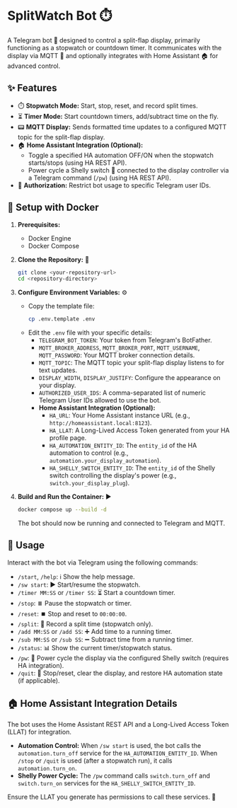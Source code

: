 # SplitWatch Bot ⏱️

A Telegram bot 🤖 designed to control a split-flap display, primarily functioning as a stopwatch or countdown timer. It communicates with the display via MQTT 📨 and optionally integrates with Home Assistant 🏠 for advanced control.

## ✨ Features

*   ⏱️ **Stopwatch Mode:** Start, stop, reset, and record split times.
*   ⏳ **Timer Mode:** Start countdown timers, add/subtract time on the fly.
*   📟 **MQTT Display:** Sends formatted time updates to a configured MQTT topic for the split-flap display.
*   🏠 **Home Assistant Integration (Optional):**
    *   Toggle a specified HA automation OFF/ON when the stopwatch starts/stops (using HA REST API).
    *   Power cycle a Shelly switch 🔌 connected to the display controller via a Telegram command (`/pw`) (using HA REST API).
*   🔑 **Authorization:** Restrict bot usage to specific Telegram user IDs.

## 🐳 Setup with Docker

1.  **Prerequisites:**
    *   Docker Engine
    *   Docker Compose

2.  **Clone the Repository:** 📂
    ```bash
    git clone <your-repository-url>
    cd <repository-directory>
    ```

3.  **Configure Environment Variables:** ⚙️
    *   Copy the template file:
        ```bash
        cp .env.template .env
        ```
    *   Edit the `.env` file with your specific details:
        *   `TELEGRAM_BOT_TOKEN`: Your token from Telegram's BotFather.
        *   `MQTT_BROKER_ADDRESS`, `MQTT_BROKER_PORT`, `MQTT_USERNAME`, `MQTT_PASSWORD`: Your MQTT broker connection details.
        *   `MQTT_TOPIC`: The MQTT topic your split-flap display listens to for text updates.
        *   `DISPLAY_WIDTH`, `DISPLAY_JUSTIFY`: Configure the appearance on your display.
        *   `AUTHORIZED_USER_IDS`: A comma-separated list of numeric Telegram User IDs allowed to use the bot.
        *   **Home Assistant Integration (Optional):**
            *   `HA_URL`: Your Home Assistant instance URL (e.g., `http://homeassistant.local:8123`).
            *   `HA_LLAT`: A Long-Lived Access Token generated from your HA profile page.
            *   `HA_AUTOMATION_ENTITY_ID`: The `entity_id` of the HA automation to control (e.g., `automation.your_display_automation`).
            *   `HA_SHELLY_SWITCH_ENTITY_ID`: The `entity_id` of the Shelly switch controlling the display's power (e.g., `switch.your_display_plug`).

4.  **Build and Run the Container:** ▶️
    ```bash
    docker compose up --build -d
    ```
    The bot should now be running and connected to Telegram and MQTT.

## 🚀 Usage

Interact with the bot via Telegram using the following commands:

*   `/start`, `/help`: ℹ️ Show the help message.
*   `/sw start`: ▶️ Start/resume the stopwatch.
*   `/timer MM:SS` or `/timer SS`: ⏳ Start a countdown timer.
*   `/stop`: ⏸️ Pause the stopwatch or timer.
*   `/reset`: ⏹️ Stop and reset to `00:00:00`.
*   `/split`: 📌 Record a split time (stopwatch only).
*   `/add MM:SS` or `/add SS`: ➕ Add time to a running timer.
*   `/sub MM:SS` or `/sub SS`: ➖ Subtract time from a running timer.
*   `/status`: 📊 Show the current timer/stopwatch status.
*   `/pw`: 🔌 Power cycle the display via the configured Shelly switch (requires HA integration).
*   `/quit`: 🚪 Stop/reset, clear the display, and restore HA automation state (if applicable).

## 🏠 Home Assistant Integration Details

The bot uses the Home Assistant REST API and a Long-Lived Access Token (LLAT) for integration.

*   **Automation Control:** When `/sw start` is used, the bot calls the `automation.turn_off` service for the `HA_AUTOMATION_ENTITY_ID`. When `/stop` or `/quit` is used (after a stopwatch run), it calls `automation.turn_on`.
*   **Shelly Power Cycle:** The `/pw` command calls `switch.turn_off` and `switch.turn_on` services for the `HA_SHELLY_SWITCH_ENTITY_ID`.

Ensure the LLAT you generate has permissions to call these services. 🔑
